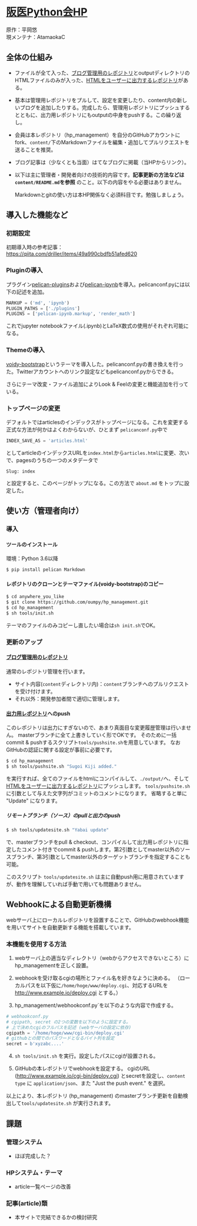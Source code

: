 # [阪医Python会HP](https://oumpy.github.io/)

原作：平岡悠  
現メンテナ：AtamaokaC

## 全体の仕組み

- ファイルが全て入った、[ブログ管理用のレポジトリ](https://github.com/oumpy/hp_management)とoutputディレクトリのHTMLファイルのみが入った、[HTMLをユーザーに出力するレポジトリ](https://github.com/oumpy/oumpy.github.io)がある。

- 基本は管理用レポジトリをプルして、設定を変更したり、content内の新しいブログを追加したりする。完成したら、管理用レポジトリにプッシュするとともに、出力用レポジトリにもoutputの中身をpushする。この繰り返し。

- 会員は本レポジトリ（hp_management）を自分のGitHubアカウントにfork、`content/`下のMarkdownファイルを編集・追加してプルリクエストを送ることを推奨。

- ブログ記事は（少なくとも当面）はてなブログに掲載（当HPからリンク）。

- 以下は主に管理者・開発者向けの技術的内容です。**記事更新の方法などは`content/README.md`を参照** のこと。以下の内容をやる必要はありません。

  Markdownとgitの使い方は本HP関係なく必須科目です。勉強しましょう。

## 導入した機能など

### 初期設定

初期導入時の参考記事：<https://qiita.com/driller/items/49a990cbdfb51afed620>

### Pluginの導入

プラグイン[pelican-plugins](https://github.com/getpelican/pelican-plugins)および[pelican-ipynb](https://github.com/danielfrg/pelican-ipynb)を導入。pelicanconf.pyには以下の記述を追加。

```python
MARKUP = ('md', 'ipynb')
PLUGIN_PATHS = ['./plugins']
PLUGINS = ['pelican-ipynb.markup', 'render_math']
```

これでjupyter notebookファイル(.ipynb)とLaTeX数式の使用がそれぞれ可能になる。

### Themeの導入

[voidy-bootstrap](https://github.com/robulouski/voidy-bootstrap)というテーマを導入した。pelicanconf.pyの書き換えを行った。Twitterアカウントへのリンク設定などもpelicanconf.pyからできる。

さらにテーマ改変・ファイル追加によりLook & Feelの変更と機能追加を行っている。

### トップページの変更

デフォルトではarticlesのインデックスがトップページになる。これを変更する正式な方法が何かはよくわからないが、ひとまず `pelicanconf.py`中で

```python
INDEX_SAVE_AS = 'articles.html'
```

としてarticleのインデックスURLを`index.html`から`articles.html`に変更、次いで、pagesのうちの一つのメタデータで

```
Slug: index
```

と設定すると、このページがトップになる。この方法で `about.md` をトップに設定した。

## 使い方（管理者向け）

### 導入

#### ツールのインストール

環境：Python 3.6以降

```bash
$ pip install pelican Markdown
```

#### レポジトリのクローンとテーマファイル(voidy-bootstrap)のコピー

```bash
$ cd anywhere_you_like
$ git clone https://github.com/oumpy/hp_management.git
$ cd hp_management
$ sh tools/init.sh
```

テーマのファイルのみコピーし直したい場合は`sh init.sh`でOK。

### 更新のアップ

#### [ブログ管理用のレポジトリ](https://github.com/oumpy/hp_management)

通常のレポジトリ管理を行います。

- サイト内容(`content`ディレクトリ内)：`content`ブランチへのプルリクエストを受け付けます。
- それ以外：開発参加者間で適切に管理します。

#### [出力用レポジトリ](https://github.com/oumpy/oumpy.github.io)へのpush

このレポジトリは出力にすぎないので、あまり真面目な変更履歴管理は行いません。
masterブランチに全て上書きしていく形でOKです。
そのために一括commit & pushするスクリプト`tools/pushsite.sh`を用意しています。
なおGitHubの認証に関する設定が事前に必要です。

```bash
$ cd hp_management
$ sh tools/pushsite.sh "Sugoi Kiji added."
```
を実行すれば、全てのファイルをhtmlにコンパイルして、`./output/`へ、そして[HTMLをユーザーに出力するレポジトリ](https://github.com/oumpy/oumpy.github.io)にプッシュします。
`tools/pushsite.sh` に引数として与えた文字列がコミットのコメントになります。
省略すると単に "Update" になります。

##### リモートブランチ（ソース）のpullと出力のpush

```bash
$ sh tools/updatesite.sh "Yabai update"
```

で、masterブランチをpull & checkout、コンパイルして出力用レポジトリに指定したコメント付きでcommit & pushします。第2引数としてmaster以外のソースブランチ、第3引数としてmaster以外のターゲットブランチを指定することも可能。

このスクリプト `tools/updatesite.sh` は主に自動push用に用意されていますが、動作を理解していれば手動で用いても問題ありません。

## Webhookによる自動更新機構

webサーバ上にローカルレポジトリを設置することで、GitHubのwebhook機能を用いてサイトを自動更新する機能を搭載しています。

### 本機能を使用する方法

1. webサーバ上の適当なディレクトリ（webからアクセスできないところ）にhp_managementを正しく設置。

2. webhookを受け取るcgiの場所とファイル名を好きなように決める。
   （ローカルパスを以下仮に`/home/hoge/www/deploy.cgi`、対応するURLを http://www.example.io/deploy.cgi とする。）

3. hp_management/webhookconf.py`を以下のような内容で作成する。

```python
# webhookconf.py
# cgipath, secret の2つの変数を以下のように設定する。
# 上で決めたcgiのフルパスを記述 (webサーバの設定に依存)
cgipath = '/home/hoge/www/cgi-bin/deploy.cgi'
# githubとの間でのパスワードとなるバイト列を設定
secret = b'xyzabc....'
```

4. `sh tools/init.sh` を実行。設定したパスにcgiが設置される。

5. GitHubの本レポジトリでwebhookを設定する。
   cgiのURL (http://www.example.io/cgi-bin/deploy.cgi) とsecretを設定し、`content type` に `application/json`、また "Just the push event." を選択。

以上により、本レポジトリ (hp_management) のmasterブランチ更新を自動検出して`tools/updatesite.sh` が実行されます。

## 課題
### 管理システム

- ほぼ完成した？

### HPシステム・テーマ

- article一覧ページの改善

### 記事(article)類

- 本サイトで完結できるかの検討研究

